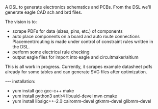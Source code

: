 

A DSL to generate electronics schematics and PCBs.
From the DSL we'll generate eagle CAD sch and brd files.


The vision is to:
  - scrape PDFs for data (sizes, pins, etc.) of components
  - auto place components on a board and auto route connections
    Placement/routing is made under control of constraint rules
    written in the DSL.
  - perform some electrical rule checking
  - output eagle files for import into eagle and circuitmaker/altium
  
This is all work in progress. Currently, it scrapes example datasheet
pdfs already for some tables and can generate SVG files after optimization.



--- installation:

  - yum install gcc gcc-c++ make
  - yum install python3 antlr4 libuuid-devel mvn cmake
  - yum install libsigc++-2.0 cairomm-devel gtkmm-devel glibmm-devel
